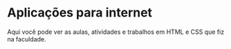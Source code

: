 # Aplicações para internet

Aqui você pode ver as aulas, atividades e trabalhos em HTML e CSS que fiz na faculdade.